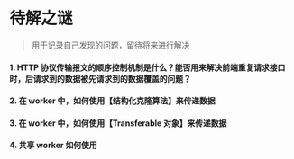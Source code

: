 # 待解之谜

> 用于记录自己发现的问题，留待将来进行解决

#### 1. HTTP 协议传输报文的顺序控制机制是什么？能否用来解决前端重复请求接口时，后请求到的数据被先请求到的数据覆盖的问题？
#### 2. 在 worker 中，如何使用【结构化克隆算法】来传递数据
#### 3. 在 worker 中，如何使用【Transferable 对象】来传递数据
#### 4. 共享 worker 如何使用
